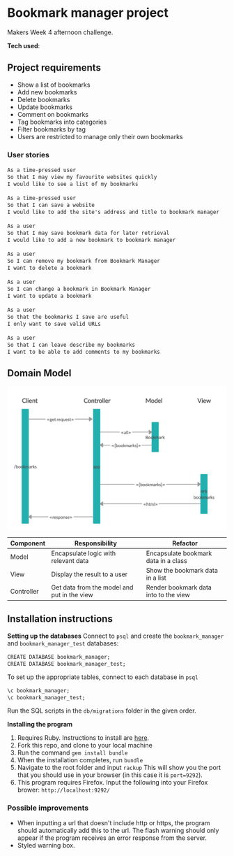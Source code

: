 # Bookmark manager project
Makers Week 4 afternoon challenge.

**Tech used**:


## Project requirements
* Show a list of bookmarks
* Add new bookmarks
* Delete bookmarks
* Update bookmarks
* Comment on bookmarks
* Tag bookmarks into categories
* Filter bookmarks by tag
* Users are restricted to manage only their own bookmarks

### User stories

```
As a time-pressed user
So that I may view my favourite websites quickly
I would like to see a list of my bookmarks

As a time-pressed user
So that I can save a website
I would like to add the site's address and title to bookmark manager

As a user
So that I may save bookmark data for later retrieval
I would like to add a new bookmark to bookmark manager

As a user
So I can remove my bookmark from Bookmark Manager
I want to delete a bookmark

As a user
So I can change a bookmark in Bookmark Manager
I want to update a bookmark

As a user
So that the bookmarks I save are useful
I only want to save valid URLs

As a user
So that I can leave describe my bookmarks
I want to be able to add comments to my bookmarks
```
## Domain Model
![Bookmark Manager domain model](./public/Bookmark-manager-dm.png)

| Component   | Responsibility                                | Refactor                                |
|------------ |---------------------------------------------  |---------------------------------------- |
| Model       | Encapsulate logic with relevant data          | Encapsulate bookmark data in a class    |
| View        | Display the result to a user                  | Show the bookmark data in a list        |
| Controller  | Get data from the model and put in the view   | Render bookmark data into to the view   |


## Installation instructions
**Setting up the databases**
Connect to `psql` and create the `bookmark_manager` and `bookmark_manager_test` databases:
```
CREATE DATABASE bookmark_manager;
CREATE DATABASE bookmark_manager_test;
```
To set up the appropriate tables, connect to each database in `psql` 
``` 
\c bookmark_manager;
\c bookmark_manager_test;
```
 Run the SQL scripts in the `db/migrations` folder in the given order.

**Installing the program**
1. Requires Ruby. Instructions to install are [here](https://www.ruby-lang.org/en/documentation/installation/).
2. Fork this repo, and clone to your local machine
3. Run the command `gem install bundle`
4. When the installation completes, run `bundle` 
5. Navigate to the root folder and input 
```rackup```
This will show you the port that you should use in your browser (in this case it is `port=9292`).
6. This program requires Firefox. Input the following into your Firefox brower:
```http://localhost:9292/```

### Possible improvements
* When inputting a url that doesn't include http or https, the program should automatically add this to the url. The flash warning should only appear if the program receives an error response from the server.
* Styled warning box.